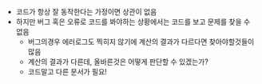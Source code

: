 - 코드가 항상 잘 동작한다는 가정이면 상관이 없음
- 하지만 버그 혹은 오류로 코드를 봐야하는 상황에서는 코드를 보고 문제를 찾을 수 없음
  - 버그의경우 에러로그도 찍히지 않기에 계산의 결과가 다르다면 찾아야할것들이 많음
  - 계산의 결과가 다른데, 올바른것은 어떻게 판단할 수 있겠는가?
  - 코드말고 다른 문서가 필요!